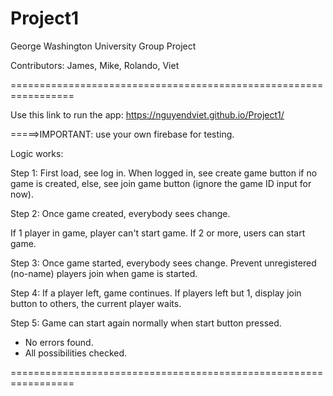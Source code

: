 # Project1
George Washington University Group Project

Contributors: James, Mike, Rolando, Viet

=================================================================

Use this link to run the app: https://nguyendviet.github.io/Project1/

=====>IMPORTANT: use your own firebase for testing.

Logic works:

Step 1: First load, see log in. When logged in, see create game button if no game is created, else, see join game button (ignore the game ID input for now).

Step 2: Once game created, everybody sees change.

If 1 player in game, player can't start game. If 2 or more, users can start game.

Step 3: Once game started, everybody sees change. Prevent unregistered (no-name) players join when game is started.

Step 4: If a player left, game continues. If players left but 1, display join button to others, the current player waits.

Step 5: Game can start again normally when start button pressed.

- No errors found.
- All possibilities checked.

=================================================================